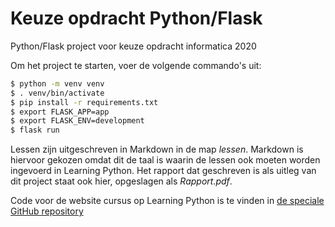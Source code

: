 # Keuze opdracht Python/Flask
Python/Flask project voor keuze opdracht informatica 2020

Om het project te starten, voer de volgende commando's uit:
```bash
$ python -m venv venv
$ . venv/bin/activate
$ pip install -r requirements.txt
$ export FLASK_APP=app
$ export FLASK_ENV=development
$ flask run
```

Lessen zijn uitgeschreven in Markdown in de map _lessen_. Markdown is hiervoor gekozen omdat dit de taal is waarin de lessen ook moeten worden ingevoerd in Learning Python. Het rapport dat geschreven is als uitleg van dit project staat ook hier, opgeslagen als _Rapport.pdf_.

Code voor de website cursus op Learning Python is te vinden in <a href="https://github.com/abouscholte/python_website/" target="_blank">de speciale GitHub repository</a>
